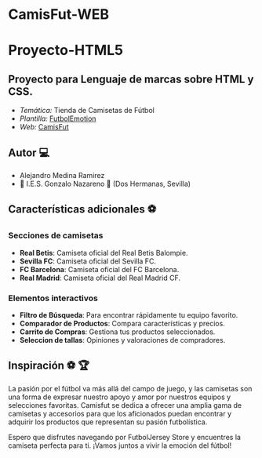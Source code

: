 # CamisFut-WEB
# Proyecto-HTML5

## Proyecto para Lenguaje de marcas sobre HTML y CSS.
 * _Temática:_ Tienda de Camisetas de Fútbol
 *  _Plantilla:_ [FutbolEmotion](https://www.futbolemotion.com/)
 * _Web:_ [CamisFut](https://github.com/Alejandromr1599/Pagina-web/)

## Autor :computer:
* Alejandro Medina Ramirez
* :school: I.E.S. Gonzalo Nazareno :round_pushpin: (Dos Hermanas, Sevilla)

## Características adicionales :soccer:

### Secciones de camisetas
* **Real Betis**: Camiseta oficial del Real Betis Balompie.
* **Sevilla FC**: Camiseta oficial del Sevilla FC.
* **FC Barcelona**: Camiseta oficial del FC Barcelona.
* **Real Madrid**: Camiseta oficial del Real Madrid CF.

### Elementos interactivos
* **Filtro de Búsqueda**: Para encontrar rápidamente tu equipo favorito.
* **Comparador de Productos**: Compara características y precios.
* **Carrito de Compras**: Gestiona tus productos seleccionados.
* **Seleccion de tallas**: Opiniones y valoraciones de compradores.



## Inspiración :soccer: :trophy:
La pasión por el fútbol va más allá del campo de juego, y las camisetas son una forma de expresar nuestro apoyo y amor por nuestros equipos y selecciones favoritas. Camisfut se dedica a ofrecer una amplia gama de camisetas y accesorios para que los aficionados puedan encontrar y adquirir los productos que representan su pasión futbolística.

Espero que disfrutes navegando por FutbolJersey Store y encuentres la camiseta perfecta para ti. ¡Vamos juntos a vivir la emoción del fútbol!

